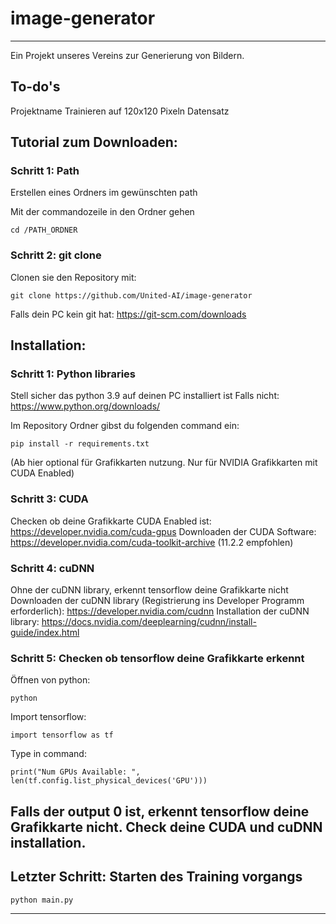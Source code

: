 # image-generator
---
Ein Projekt unseres Vereins zur Generierung von Bildern.
## To-do's
Projektname
Trainieren auf 120x120 Pixeln
Datensatz

## Tutorial zum Downloaden:
### Schritt 1: Path
Erstellen eines Ordners im gewünschten path

Mit der commandozeile in den Ordner gehen
```
cd /PATH_ORDNER
```

### Schritt 2: git clone
Clonen sie den Repository mit:
```
git clone https://github.com/United-AI/image-generator
```
Falls dein PC kein git hat:
https://git-scm.com/downloads

## Installation:

### Schritt 1: Python libraries
Stell sicher das python 3.9 auf deinen PC installiert ist
Falls nicht:
https://www.python.org/downloads/

Im Repository Ordner gibst du folgenden command ein:
```
pip install -r requirements.txt
```
(Ab hier optional für Grafikkarten nutzung. Nur für NVIDIA Grafikkarten mit CUDA Enabled) 

### Schritt 3: CUDA
Checken ob deine Grafikkarte CUDA Enabled ist: https://developer.nvidia.com/cuda-gpus
Downloaden der CUDA Software: https://developer.nvidia.com/cuda-toolkit-archive (11.2.2 empfohlen)

### Schritt 4: cuDNN
Ohne der cuDNN library, erkennt tensorflow deine Grafikkarte nicht
Downloaden der cuDNN library (Registrierung ins Developer Programm erforderlich): https://developer.nvidia.com/cudnn
Installation der cuDNN library: https://docs.nvidia.com/deeplearning/cudnn/install-guide/index.html

### Schritt 5: Checken ob tensorflow deine Grafikkarte erkennt
Öffnen von python:
```
python
```
Import tensorflow:
```
import tensorflow as tf
```
Type in command:
```
print("Num GPUs Available: ", len(tf.config.list_physical_devices('GPU')))
```
Falls der output 0 ist, erkennt tensorflow deine Grafikkarte nicht. Check deine CUDA und cuDNN installation.
---



## Letzter Schritt: Starten des Training vorgangs
```
python main.py
```
---


